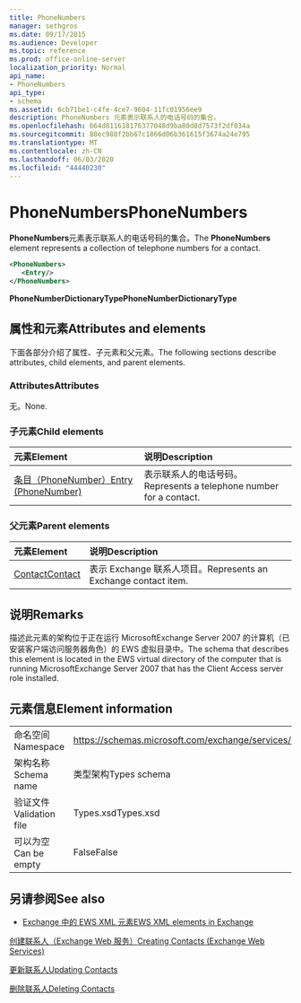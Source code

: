 ```yaml
---
title: PhoneNumbers
manager: sethgros
ms.date: 09/17/2015
ms.audience: Developer
ms.topic: reference
ms.prod: office-online-server
localization_priority: Normal
api_name:
- PhoneNumbers
api_type:
- schema
ms.assetid: 6cb71be1-c4fe-4ce7-9604-11fc01956ee9
description: PhoneNumbers 元素表示联系人的电话号码的集合。
ms.openlocfilehash: b64d811618176377048d9ba80d8d7573f2df034a
ms.sourcegitcommit: 88ec988f2bb67c1866d06b361615f3674a24e795
ms.translationtype: MT
ms.contentlocale: zh-CN
ms.lasthandoff: 06/03/2020
ms.locfileid: "44440230"
---
```

# <a name="phonenumbers"></a><span data-ttu-id="0f6b0-103">PhoneNumbers</span><span class="sxs-lookup"><span data-stu-id="0f6b0-103">PhoneNumbers</span></span>

<span data-ttu-id="0f6b0-104">**PhoneNumbers**元素表示联系人的电话号码的集合。</span><span class="sxs-lookup"><span data-stu-id="0f6b0-104">The **PhoneNumbers** element represents a collection of telephone numbers for a contact.</span></span> 
  
```xml
<PhoneNumbers>
   <Entry/>
</PhoneNumbers>
```

 <span data-ttu-id="0f6b0-105">**PhoneNumberDictionaryType**</span><span class="sxs-lookup"><span data-stu-id="0f6b0-105">**PhoneNumberDictionaryType**</span></span>
## <a name="attributes-and-elements"></a><span data-ttu-id="0f6b0-106">属性和元素</span><span class="sxs-lookup"><span data-stu-id="0f6b0-106">Attributes and elements</span></span>

<span data-ttu-id="0f6b0-107">下面各部分介绍了属性、子元素和父元素。</span><span class="sxs-lookup"><span data-stu-id="0f6b0-107">The following sections describe attributes, child elements, and parent elements.</span></span>
  
### <a name="attributes"></a><span data-ttu-id="0f6b0-108">Attributes</span><span class="sxs-lookup"><span data-stu-id="0f6b0-108">Attributes</span></span>

<span data-ttu-id="0f6b0-109">无。</span><span class="sxs-lookup"><span data-stu-id="0f6b0-109">None.</span></span>
  
### <a name="child-elements"></a><span data-ttu-id="0f6b0-110">子元素</span><span class="sxs-lookup"><span data-stu-id="0f6b0-110">Child elements</span></span>

|<span data-ttu-id="0f6b0-111">**元素**</span><span class="sxs-lookup"><span data-stu-id="0f6b0-111">**Element**</span></span>|<span data-ttu-id="0f6b0-112">**说明**</span><span class="sxs-lookup"><span data-stu-id="0f6b0-112">**Description**</span></span>|
|:-----|:-----|
|[<span data-ttu-id="0f6b0-113">条目（PhoneNumber）</span><span class="sxs-lookup"><span data-stu-id="0f6b0-113">Entry (PhoneNumber)</span></span>](entry-phonenumber.md) <br/> |<span data-ttu-id="0f6b0-114">表示联系人的电话号码。</span><span class="sxs-lookup"><span data-stu-id="0f6b0-114">Represents a telephone number for a contact.</span></span>  <br/> |
   
### <a name="parent-elements"></a><span data-ttu-id="0f6b0-115">父元素</span><span class="sxs-lookup"><span data-stu-id="0f6b0-115">Parent elements</span></span>

|<span data-ttu-id="0f6b0-116">**元素**</span><span class="sxs-lookup"><span data-stu-id="0f6b0-116">**Element**</span></span>|<span data-ttu-id="0f6b0-117">**说明**</span><span class="sxs-lookup"><span data-stu-id="0f6b0-117">**Description**</span></span>|
|:-----|:-----|
|[<span data-ttu-id="0f6b0-118">Contact</span><span class="sxs-lookup"><span data-stu-id="0f6b0-118">Contact</span></span>](contact.md) <br/> |<span data-ttu-id="0f6b0-119">表示 Exchange 联系人项目。</span><span class="sxs-lookup"><span data-stu-id="0f6b0-119">Represents an Exchange contact item.</span></span>  <br/> |
   
## <a name="remarks"></a><span data-ttu-id="0f6b0-120">说明</span><span class="sxs-lookup"><span data-stu-id="0f6b0-120">Remarks</span></span>

<span data-ttu-id="0f6b0-121">描述此元素的架构位于正在运行 MicrosoftExchange Server 2007 的计算机（已安装客户端访问服务器角色）的 EWS 虚拟目录中。</span><span class="sxs-lookup"><span data-stu-id="0f6b0-121">The schema that describes this element is located in the EWS virtual directory of the computer that is running MicrosoftExchange Server 2007 that has the Client Access server role installed.</span></span>
  
## <a name="element-information"></a><span data-ttu-id="0f6b0-122">元素信息</span><span class="sxs-lookup"><span data-stu-id="0f6b0-122">Element information</span></span>

|||
|:-----|:-----|
|<span data-ttu-id="0f6b0-123">命名空间</span><span class="sxs-lookup"><span data-stu-id="0f6b0-123">Namespace</span></span>  <br/> |https://schemas.microsoft.com/exchange/services/2006/types  <br/> |
|<span data-ttu-id="0f6b0-124">架构名称</span><span class="sxs-lookup"><span data-stu-id="0f6b0-124">Schema name</span></span>  <br/> |<span data-ttu-id="0f6b0-125">类型架构</span><span class="sxs-lookup"><span data-stu-id="0f6b0-125">Types schema</span></span>  <br/> |
|<span data-ttu-id="0f6b0-126">验证文件</span><span class="sxs-lookup"><span data-stu-id="0f6b0-126">Validation file</span></span>  <br/> |<span data-ttu-id="0f6b0-127">Types.xsd</span><span class="sxs-lookup"><span data-stu-id="0f6b0-127">Types.xsd</span></span>  <br/> |
|<span data-ttu-id="0f6b0-128">可以为空</span><span class="sxs-lookup"><span data-stu-id="0f6b0-128">Can be empty</span></span>  <br/> |<span data-ttu-id="0f6b0-129">False</span><span class="sxs-lookup"><span data-stu-id="0f6b0-129">False</span></span>  <br/> |
   
## <a name="see-also"></a><span data-ttu-id="0f6b0-130">另请参阅</span><span class="sxs-lookup"><span data-stu-id="0f6b0-130">See also</span></span>



- [<span data-ttu-id="0f6b0-131">Exchange 中的 EWS XML 元素</span><span class="sxs-lookup"><span data-stu-id="0f6b0-131">EWS XML elements in Exchange</span></span>](ews-xml-elements-in-exchange.md)


[<span data-ttu-id="0f6b0-132">创建联系人（Exchange Web 服务）</span><span class="sxs-lookup"><span data-stu-id="0f6b0-132">Creating Contacts (Exchange Web Services)</span></span>](https://msdn.microsoft.com/library/4845917e-70d1-481c-bbd7-011ec6571789%28Office.15%29.aspx)
  
[<span data-ttu-id="0f6b0-133">更新联系人</span><span class="sxs-lookup"><span data-stu-id="0f6b0-133">Updating Contacts</span></span>](https://msdn.microsoft.com/library/9a865953-b94a-4229-b632-2dee433314be%28Office.15%29.aspx)
  
[<span data-ttu-id="0f6b0-134">删除联系人</span><span class="sxs-lookup"><span data-stu-id="0f6b0-134">Deleting Contacts</span></span>](https://msdn.microsoft.com/library/fcc3dc84-cd3e-455e-a1a7-ae6921c9b588%28Office.15%29.aspx)

